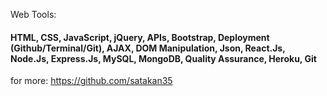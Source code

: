 Web Tools:

#### HTML, CSS, JavaScript, jQuery, APIs, Bootstrap, Deployment (Github/Terminal/Git), AJAX, DOM Manipulation, Json, React.Js, Node.Js, Express.Js, MySQL, MongoDB, Quality Assurance, Heroku, Git




for more: https://github.com/satakan35
